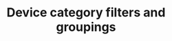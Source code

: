 ---
title: Device category filters and groupings
excerpt: >-
  **This contains sample examples requests with Device properties filters to get
  the quantitative of users**
api:
  file: UXCAM DATA ACCESS V2 APIs Documentation.postman_collection.json
  operationId: get_v2-event
hidden: false
---